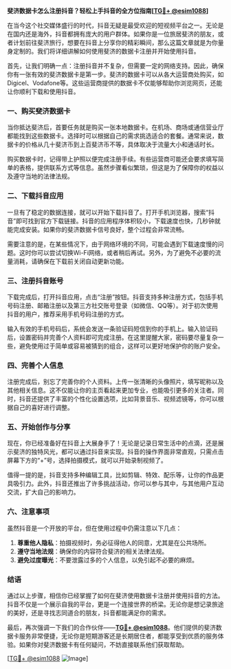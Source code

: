 **斐济数据卡怎么注册抖音？轻松上手抖音的全方位指南[[TG💪+ @esim1088](https://t.me/s/esim1088)]**

在当今这个社交媒体盛行的时代，抖音无疑是最受欢迎的短视频平台之一。无论是在国内还是海外，抖音都拥有庞大的用户群体。如果你是一位旅居斐济的朋友，或者计划前往斐济旅行，想要在抖音上分享你的精彩瞬间，那么这篇文章就是为你量身定制的。我们将详细讲解如何使用斐济的数据卡注册并开始使用抖音。

首先，让我们明确一点：注册抖音并不复杂，但需要一定的网络支持。因此，确保你有一张有效的斐济数据卡是第一步。斐济的数据卡可以从各大运营商处购买，如Digicel、Vodafone等。这些运营商提供的数据卡不仅能够帮助你浏览网页，还能让你顺利下载和使用抖音。

### **一、购买斐济数据卡**

当你抵达斐济后，首要任务就是购买一张本地数据卡。在机场、商场或通信营业厅都能找到这些数据卡。选择时可以根据自己的需求挑选适合的套餐。通常来说，数据卡的价格从几十斐济币到上百斐济币不等，具体取决于流量大小和通话时长。

购买数据卡时，记得带上护照以便完成注册手续。有些运营商可能还会要求填写简单的表格，提供联系方式等信息。虽然步骤看似繁琐，但这是为了保障你的权益以及遵守当地的法律法规。

### **二、下载抖音应用**

一旦有了稳定的数据连接，就可以开始下载抖音了。打开手机浏览器，搜索“抖音”即可找到官方下载链接。抖音的应用程序体积较小，下载速度也快，几秒钟就能完成安装。如果你的斐济数据卡信号良好，整个过程会非常流畅。

需要注意的是，在某些情况下，由于网络环境的不同，可能会遇到下载速度慢的问题。这时你可以尝试切换Wi-Fi网络，或者稍后再试。另外，为了避免不必要的流量消耗，请确保在下载前关闭自动更新功能。

### **三、注册抖音账号**

下载完成后，打开抖音应用，点击“注册”按钮。抖音支持多种注册方式，包括手机号码注册、邮箱注册以及第三方社交账号登录（如微信、QQ等）。对于初次使用抖音的用户，推荐采用手机号码注册的方式。

输入有效的手机号码后，系统会发送一条验证码短信到你的手机上。输入验证码后，设置密码并完善个人资料即可完成注册。在这里提醒大家，密码要尽量复杂一些，避免使用过于简单或容易被猜到的组合，这样可以更好地保护你的账户安全。

### **四、完善个人信息**

注册完成后，别忘了完善你的个人资料。上传一张清晰的头像照片，填写昵称以及其他相关信息。这不仅能让你的主页看起来更加专业，也能吸引更多的关注者。同时，抖音还提供了丰富的个性化设置选项，比如背景音乐、视频滤镜等，你可以根据自己的喜好进行调整。

### **五、开始创作与分享**

现在，你已经准备好在抖音上大展身手了！无论是记录日常生活中的点滴，还是展示斐济的独特风光，都可以通过抖音来实现。抖音的操作界面非常直观，只需点击屏幕下方的“+”号，选择拍摄模式，就可以开始录制视频了。

值得一提的是，抖音支持多种编辑工具，比如剪辑、特效、配乐等，让你的作品更具吸引力。此外，抖音还推出了许多挑战活动，你可以参与其中，与其他用户互动交流，扩大自己的影响力。

### **六、注意事项**

虽然抖音是一个开放的平台，但在使用过程中仍需注意以下几点：

1. **尊重他人隐私**：拍摄视频时，务必征得他人的同意，尤其是在公共场所。
2. **遵守当地法规**：确保你的内容符合斐济的相关法律法规。
3. **避免过度曝光**：不要泄露过多的个人信息，以免引起不必要的麻烦。

### **结语**

通过以上步骤，相信你已经掌握了如何在斐济使用数据卡注册并使用抖音的方法。抖音不仅是一个展示自我的平台，更是一个连接世界的桥梁。无论你是想记录旅途的美好，还是寻找志同道合的朋友，抖音都能满足你的需求。

最后，再次强调一下我们的合作伙伴——**[TG💪+ @esim1088](https://t.me/s/esim1088)**。他们提供的斐济数据卡服务非常便捷，无论你是短期游客还是长期居住者，都能享受到优质的服务体验。如果你对斐济数据卡有任何疑问，不妨直接联系他们获取帮助。

[[TG💪+ @esim1088](https://t.me/s/esim1088) ![Image](https://i.postimg.cc/4NQfJmqS/Snipaste-2025-05-13-00-14-12.png)]